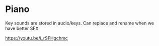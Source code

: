 
Piano
===

Key sounds are stored in audio/keys. Can replace and rename when we have better SFX

https://youtu.be/i_rSFHgchmc



